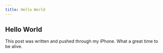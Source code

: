 ```yaml
---
title: Hello World
---
```


## Hello World

This post was written and pushed through my iPhone. What a great time to be alive. 
